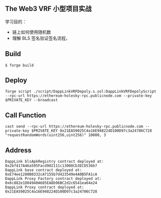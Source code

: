 ## The Web3 VRF 小型项目实战

学习目的：
- 链上如何使用随机数
- 理解 BLS 签名验证签名流程，

## Build
```
$ forge build
```

## Deploy
```shell
forge script ./script/DappLinkVRFDepoly.s.sol:DappLinkVRFDepolyScript --rpc-url https://ethereum-holesky-rpc.publicnode.com --private-key $PRIVATE_KEY --broadcast
```

## Call Function
```
cast send --rpc-url https://ethereum-holesky-rpc.publicnode.com --private-key $PRIVATE_KEY 0x21EA59025C4a16E948224D100D97c3a24706C728 "requestRandomWords(uint256,uint256)" 10000, 3
```

## Address
```
DappLink blsApkRegistry contract deployed at: 0x2bf417A46a595Facd902111c13008Cb3ECD536b7
DappLink base contract deployed at: 0xE74ee1280B0332cA7155b7d423549e4A0B5FA1cA
DappLink Proxy Factory contract deployed at: 0x6c882e1D04940A685EA8b96BC2d2c6541ea64e24
DappLink Proxy contract deployed at: 0x21EA59025C4a16E948224D100D97c3a24706C728
```
